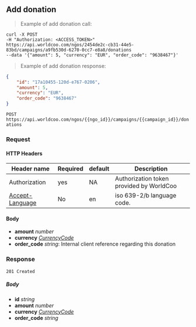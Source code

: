 ## Add donation

> Example of add donation call:

```shell
curl -X POST
-H "Authorization: <ACCESS_TOKEN>"
https://api.worldcoo.com/ngos/2454de2c-cb31-44e5-83bd/campaigns/a9fb530d-6270-0cc7-e8a8/donations
--data '{"amount": 5, "currency": "EUR", "order_code": "9638467"}'
```

> Example of add donation response:

```json
{
    "id": "17a10455-120d-e767-0206",
    "amount": 5,
    "currency": "EUR",
    "order_code": "9638467"
}
```

`POST https://api.worldcoo.com/ngos/{{ngo_id}}/campaigns/{{campaign_id}}/donations`

### Request

#### HTTP Headers

Header name | Required | default | Description
---------- | ------- | ------- | -------
Authorization | yes | NA | Authorization token provided by WorldCoo
[Accept-Language](https://www.w3.org/Protocols/rfc2616/rfc2616-sec14.html#sec14.4) | No | en | iso 639-2/b language code.

#### Body

- **amount** *number*
- **currency** *[CurrencyCode](#currency-standar)*
- **order_code** *string*: Internal client reference regarding this donation

### Response

`201 Created`

##### Body
- **id** *string*
- **amount** *number*
- **currency** *[CurrencyCode](#currency-standar)*
- **order_code** *string*